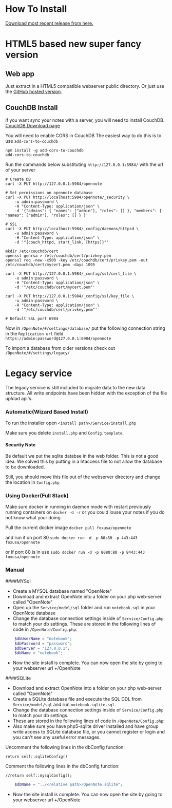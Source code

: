 # How To Install
[Download most recent release from here.][Download]

# HTML5 based new super fancy version
## Web app
Just extract in a HTML5 compatible webserver public directory. Or just use the [GitHub hosted version](https://foxusa.github.io/OpenNote/OpenNote/).

## CouchDB Install
If you want sync your notes with a server, you will need to install CouchDB.
[CouchDB Download page](http://couchdb.apache.org/)

You will need to enable CORS in CouchDB
The easiest way to do this is to use `add-cors-to-couchdb`
```shell
npm install -g add-cors-to-couchdb
add-cors-to-couchdb
```

Run the commands below substituting `http://127.0.0.1:5984/` with the url of your server
```shell
# Create DB
curl -X PUT http://127.0.0.1:5984/opennote

# Set permissions on opennote database
curl -X PUT http://localhost:5984/opennote/_security \
	-u admin:password \
	-H "Content-Type: application/json" \
	-d '{"admins": { "names": ["admin"], "roles": [] }, "members": { "names": ["admin"], "roles": [] } }'

# SSL
curl -X PUT http://localhost:5984/_config/daemons/httpsd \
	-u admin:password \
	-H "Content-Type: application/json" \
	-d '"{couch_httpd, start_link, [https]}"'

mkdir /etc/couchdb/cert
openssl genrsa > /etc/couchdb/cert/privkey.pem
openssl req -new -x509 -key /etc/couchdb/cert/privkey.pem -out /etc/couchdb/cert/mycert.pem -days 1095

curl -X PUT http://127.0.0.1:5984/_config/ssl/cert_file \
	-u admin:password \
	-H "Content-Type: application/json" \
	-d '"/etc/couchdb/cert/mycert.pem"'

curl -X PUT http://127.0.0.1:5984/_config/ssl/key_file \
	-u admin:password \
	-H "Content-Type: application/json" \
	-d '"/etc/couchdb/cert/privkey.pem"'

# Default SSL port 6984
```

Now in `/OpenNote/#/settings/database/` put the following connection string in the `Replication url` field `https://admin:password@127.0.0.1:6984/opennote`

To import a database from older versions check out `/OpenNote/#/settings/legacy/`

# Legacy service
The legacy service is still included to migrate data to the new data structure.
All write endpoints have been hidden with the exception of the file upload api's.

### Automatic(Wizard Based Install)
To run the installer open
`<install path>/Service/install.php`

Make sure you delete `install.php` and `Config.template`.

#### Security Note
Be default we put the sqlite databse in the web folder. This is not a good idea. We solved this by putting in a htaccess file to not allow the database to be downloaded.

Still, you should move this file out of the webserver directory and change the location in `Config.php`

### Using Docker(Full Stack)
Make sure docker in running in daemon mode with restart previously running containers on
`docker -d -r` or you could louse your notes if you do not know what your doing

Pull the current docker image
`docker pull foxusa/opennote`

and run it on port 80
`sudo docker run -d -p 80:80 -p 443:443 foxusa/opennote`

or if port 80 is in use
`sudo docker run -d -p 8080:80 -p 8443:443 foxusa/opennote`

### Manual
####MYSql
- Create a MYSQL database named "OpenNote"
- Download and extract OpenNote into a folder on your php web-server called "OpenNote"
- Open up the `Service/model/sql` folder and run `notebook.sql` in your OpenNote database
- Change the database connection settings inside of `Service/Config.php` to match your db settings.
These are stored in the following lines of code in `/OpenNote/Config.php`:
```php
	$dbUserName = "notebook";
	$dbPassword = "password";
	$dbServer = "127.0.0.1";
	$dbName = "notebook";
```

- Now the site install is complete. You can now open the site by going to your webserver url +/OpenNote

####SQLite
- Download and extract OpenNote into a folder on your php web-server called "OpenNote"
- Create a SQLite database file and execute the SQL DDL from `Service/model/sql` and run `notebook.sqlite.sql`.
- Change the database connection settings inside of `Service/Config.php` to match your db settings.
- These are stored in the following lines of code in `/OpenNote/Config.php`:
- Also make sure you have php5-sqlite driver installed and have group write access to SQLite database file, or you cannot register or login and you can't see any useful error messages.

Uncomment the following lines in the dbConfig function:

`return self::sqliteConfig()`

Comment the following lines in the dbConfig function:

`//return self::mysqlConfig();`

```php
	$dbName = "../<relative path>/OpenNote.sqlite";
```

- Now the site install is complete. You can now open the site by going to your webserver url +/OpenNote

[Download]: https://github.com/FoxUSA/OpenNote/releases
